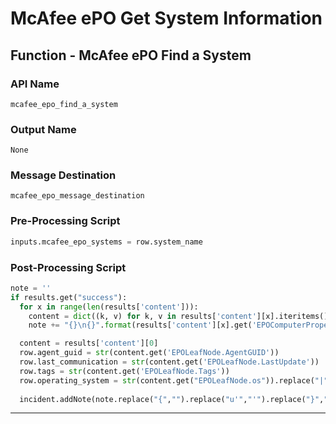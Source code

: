 <!--
    DO NOT MANUALLY EDIT THIS FILE
    THIS FILE IS AUTOMATICALLY GENERATED WITH resilient-sdk codegen
    Generated with resilient-sdk v50.0.151
-->

# McAfee ePO Get System Information

## Function - McAfee ePO Find a System

### API Name
`mcafee_epo_find_a_system`

### Output Name
`None`

### Message Destination
`mcafee_epo_message_destination`

### Pre-Processing Script
```python
inputs.mcafee_epo_systems = row.system_name
```

### Post-Processing Script
```python
note = ''
if results.get("success"):
  for x in range(len(results['content'])):
    content = dict((k, v) for k, v in results['content'][x].iteritems() if v and "N/A" not in str(v))
    note += "{}\n{}".format(results['content'][x].get('EPOComputerProperties.ComputerName'), str(content))

  content = results['content'][0]
  row.agent_guid = str(content.get('EPOLeafNode.AgentGUID'))
  row.last_communication = str(content.get('EPOLeafNode.LastUpdate'))
  row.tags = str(content.get('EPOLeafNode.Tags'))
  row.operating_system = str(content.get("EPOLeafNode.os")).replace("|", " | ")
  
  incident.addNote(note.replace("{","").replace("u'","'").replace("}","\n\n"))
```

---

